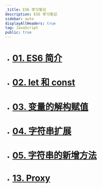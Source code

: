 ```yaml
---
_title: ES6 学习笔记
description: ES6 学习笔记
sidebar: auto
displayAllHeaders: true
tag: JavaScript
public: true
---
```


- # [01. ES6 简介](01.intro.md)
- # [02. let 和 const](02.let-const.md)
- # [03. 变量的解构赋值](03.destructuring.md)
- # [04. 字符串扩展](04.string-extend.md)
- # [05. 字符串的新增方法](05.string-methods.md)
- # [13. Proxy](13.proxy.md)